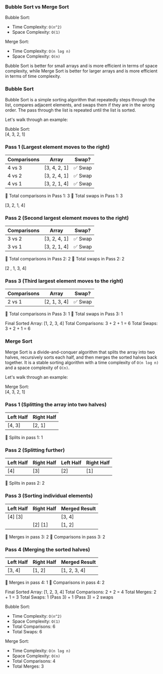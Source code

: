 ### Bubble Sort vs Merge Sort

Bubble Sort:

- Time Complexity: `O(n^2)`
- Space Complexity: `O(1)`

Merge Sort:

- Time Complexity: `O(n log n)`
- Space Complexity: `O(n)`

Bubble Sort is better for small arrays and is more efficient in terms of space complexity, while Merge Sort is better for larger arrays and is more efficient in terms of time complexity.

### Bubble Sort

Bubble Sort is a simple sorting algorithm that repeatedly steps through the list, compares adjacent elements, and swaps them if they are in the wrong order. The pass through the list is repeated until the list is sorted.

Let's walk through an example:

Bubble Sort:  
[4, 3, 2, 1]

### Pass 1 (Largest element moves to the right)

| Comparisons | Array        | Swap?   |
| ----------- | ------------ | ------- |
| 4 vs 3      | [3, 4, 2, 1] | ✅ Swap |
| 4 vs 2      | [3, 2, 4, 1] | ✅ Swap |
| 4 vs 1      | [3, 2, 1, 4] | ✅ Swap |

🔹 Total comparisons in Pass 1: 3
🔹 Total swaps in Pass 1: 3

[3, 2, 1, 4]

### Pass 2 (Second largest element moves to the right)

| Comparisons | Array        | Swap?   |
| ----------- | ------------ | ------- |
| 3 vs 2      | [3, 2, 4, 1] | ✅ Swap |
| 3 vs 1      | [3, 2, 1, 4] | ✅ Swap |

🔹 Total comparisons in Pass 2: 2
🔹 Total swaps in Pass 2: 2

[2 , 1, 3, 4]

### Pass 3 (Third largest element moves to the right)

| Comparisons | Array        | Swap?   |
| ----------- | ------------ | ------- |
| 2 vs 1      | [2, 1, 3, 4] | ✅ Swap |

🔹 Total comparisons in Pass 3: 1
🔹 Total swaps in Pass 3: 1

Final Sorted Array: [1, 2, 3, 4]
Total Comparisons: 3 + 2 + 1 = 6
Total Swaps: 3 + 2 + 1 = 6

### Merge Sort

Merge Sort is a divide-and-conquer algorithm that splits the array into two halves, recursively sorts each half, and then merges the sorted halves back together. It is a stable sorting algorithm with a time complexity of `O(n log n)` and a space complexity of `O(n)`.

Let's walk through an example:

Merge Sort:  
[4, 3, 2, 1]

### Pass 1 (Splitting the array into two halves)

| Left Half | Right Half |
| --------- | ---------- |
| [4, 3]    | [2, 1]     |

🔹 Splits in pass 1: 1

### Pass 2 (Splitting further)

| Left Half | Right Half | Left Half | Right Half |
| --------- | ---------- | --------- | ---------- |
| [4]       | [3]        | [2]       | [1]        |

🔹 Splits in pass 2: 2

### Pass 3 (Sorting individual elements)

| Left Half | Right Half | Merged Result |
| --------- | ---------- | ------------- |
| [4] [3]   |            | [3, 4]        |
|           | [2] [1]    | [1, 2]        |

🔹 Merges in pass 3: 2
🔹 Comparisons in pass 3: 2

### Pass 4 (Merging the sorted halves)

| Left Half | Right Half | Merged Result |
| --------- | ---------- | ------------- |
| [3, 4]    | [1, 2]     | [1, 2, 3, 4]  |

🔹 Merges in pass 4: 1
🔹 Comparisons in pass 4: 2

Final Sorted Array: [1, 2, 3, 4]
Total Comparisons: 2 + 2 = 4
Total Merges: 2 + 1 = 3
Total Swaps: 1 (Pass 3) + 1 (Pass 3) = 2 swaps

Bubble Sort:

- Time Complexity: `O(n^2)`
- Space Complexity: `O(1)`
- Total Comparisons: 6
- Total Swaps: 6

Merge Sort:

- Time Complexity: `O(n log n)`
- Space Complexity: `O(n)`
- Total Comparisons: 4
- Total Merges: 3
